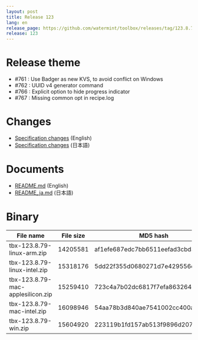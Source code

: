 ```yaml
---
layout: post
title: Release 123
lang: en
release_page: https://github.com/watermint/toolbox/releases/tag/123.8.79
release: 123
---
```


# Release theme

* #761 : Use Badger as new KVS, to avoid conflict on Windows
* #762 : UUID v4 generator command
* #766 : Explicit option to hide progress indicator
* #767 : Missing common opt in recipe.log

# Changes

* [Specification changes](https://github.com/watermint/toolbox/blob/123.8.79/docs/releases/changes123.md) (English)
* [Specification changes](https://github.com/watermint/toolbox/blob/123.8.79/docs/releases/changes123.md) (日本語)

# Documents

* [README.md](https://github.com/watermint/toolbox/blob/123.8.79/README.md) (English)
* [README_ja.md](https://github.com/watermint/toolbox/blob/123.8.79/README_ja.md) (日本語)

# Binary

| File name                         | File size | MD5 hash                         | SHA256 hash                                                      |
|-----------------------------------|-----------|----------------------------------|------------------------------------------------------------------|
| tbx-123.8.79-linux-arm.zip        | 14205581  | af1efe687edc7bb6511eefad3cbd3185 | a0935ddd81d78c057c21d3b19461c56d420cafebb4c20c1b9697b87b1e643dff |
| tbx-123.8.79-linux-intel.zip      | 15318176  | 5dd22f355d0680271d7e429556ef87da | 154cc09799ded5436d0f03d7ee82024a6ed49440fb67b1c334726a30d9079d70 |
| tbx-123.8.79-mac-applesilicon.zip | 15259410  | 723c4a7b02dc6817f7efa863264e1033 | 59ee9206a61abfaea66e3245cab8f5d68605b7a46aa0387b38e72819f2e35afb |
| tbx-123.8.79-mac-intel.zip        | 16098946  | 54aa78b3d840ae7541002cc400a63298 | 09267b81b9e515b5ef8968f9a92b8a7314b60d0ac8bc4eedfbea68ad0321ed9f |
| tbx-123.8.79-win.zip              | 15604920  | 223119b1fd157ab513f9896d20703fd2 | 10904eea8f2ccc908289cf1be94d464441ec999948d45eedc029ab3579cfa567 |


